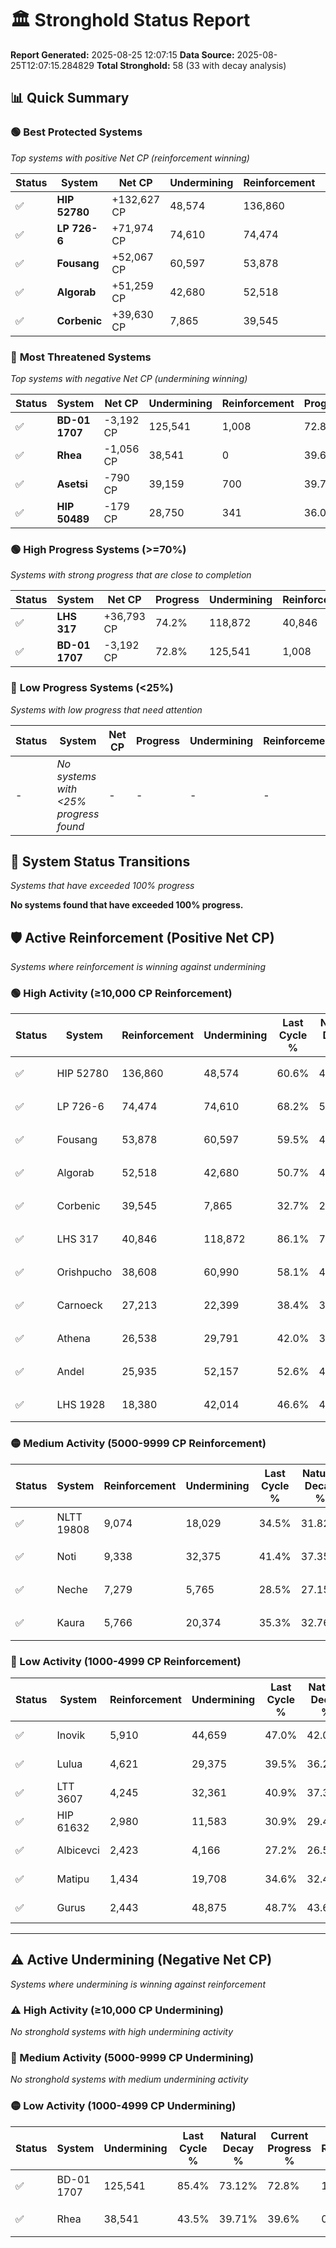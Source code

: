# 🏛️ Stronghold Status Report

**Report Generated:** 2025-08-25 12:07:15
**Data Source:** 2025-08-25T12:07:15.284829
**Total Stronghold:** 58 (33 with decay analysis)

## 📊 Quick Summary

### 🟢 **Best Protected Systems**
*Top systems with positive Net CP (reinforcement winning)*

| Status | System | Net CP | Undermining | Reinforcement | Progress |
|--------|--------|--------|-------------|---------------|----------|
| ✅ | **HIP 52780** | +132,627 CP | 48,574 | 136,860 | 55.7% |
| ✅ | **LP 726-6** | +71,974 CP | 74,610 | 74,474 | 60.7% |
| ✅ | **Fousang** | +52,067 CP | 60,597 | 53,878 | 53.4% |
| ✅ | **Algorab** | +51,259 CP | 42,680 | 52,518 | 46.4% |
| ✅ | **Corbenic** | +39,630 CP | 7,865 | 39,545 | 31.9% |

### 🔴 **Most Threatened Systems**
*Top systems with negative Net CP (undermining winning)*

| Status | System | Net CP | Undermining | Reinforcement | Progress |
|--------|--------|--------|-------------|---------------|----------|
| ✅ | **BD-01 1707** | -3,192 CP | 125,541 | 1,008 | 72.8% |
| ✅ | **Rhea** | -1,056 CP | 38,541 | 0 | 39.6% |
| ✅ | **Asetsi** | -790 CP | 39,159 | 700 | 39.7% |
| ✅ | **HIP 50489** | -179 CP | 28,750 | 341 | 36.0% |

### 🟢 **High Progress Systems (>=70%)**
*Systems with strong progress that are close to completion*

| Status | System | Net CP | Progress | Undermining | Reinforcement |
|--------|--------|--------|----------|-------------|---------------|
| ✅ | **LHS 317** | +36,793 CP | 74.2% | 118,872 | 40,846 |
| ✅ | **BD-01 1707** | -3,192 CP | 72.8% | 125,541 | 1,008 |

### 🔴 **Low Progress Systems (<25%)**
*Systems with low progress that need attention*

| Status | System | Net CP | Progress | Undermining | Reinforcement |
|--------|--------|--------|----------|-------------|---------------|
| - | *No systems with <25% progress found* | - | - | - | - |
## 🔄 System Status Transitions
*Systems that have exceeded 100% progress*

**No systems found that have exceeded 100% progress.**

## 🛡️ Active Reinforcement (Positive Net CP)
*Systems where reinforcement is winning against undermining*

### 🟢 High Activity (≥10,000 CP Reinforcement)

| Status | System | Reinforcement | Undermining | Last Cycle % | Natural Decay % | Current Progress % | Current CP | Net CP | Activity |
|--------|--------|---------------|-------------|--------------|-----------------|-------------------|------------|--------|----------|
| ✅ | HIP 52780 | 136,860 | 48,574 | 60.6% | 42.44% | 55.7% | 557,000 | +132,627 | 🟢 High Reinforcement |
| ✅ | LP 726-6 | 74,474 | 74,610 | 68.2% | 53.50% | 60.7% | 607,000 | +71,974 | 🟢 High Reinforcement |
| ✅ | Fousang | 53,878 | 60,597 | 59.5% | 48.19% | 53.4% | 534,000 | +52,067 | 🟢 High Reinforcement |
| ✅ | Algorab | 52,518 | 42,680 | 50.7% | 41.27% | 46.4% | 463,999 | +51,259 | 🟢 High Reinforcement |
| ✅ | Corbenic | 39,545 | 7,865 | 32.7% | 27.94% | 31.9% | 319,000 | +39,630 | 🟢 High Reinforcement |
| ✅ | LHS 317 | 40,846 | 118,872 | 86.1% | 70.52% | 74.2% | 742,000 | +36,793 | 🟢 High Reinforcement |
| ✅ | Orishpucho | 38,608 | 60,990 | 58.1% | 48.33% | 52.0% | 520,000 | +36,738 | 🟢 High Reinforcement |
| ✅ | Carnoeck | 27,213 | 22,399 | 38.4% | 33.52% | 36.2% | 362,000 | +26,780 | 🟢 High Reinforcement |
| ✅ | Athena | 26,538 | 29,791 | 42.0% | 36.41% | 39.0% | 390,000 | +25,949 | 🟢 High Reinforcement |
| ✅ | Andel | 25,935 | 52,157 | 52.6% | 44.96% | 47.4% | 474,000 | +24,440 | 🟢 High Reinforcement |
| ✅ | LHS 1928 | 18,380 | 42,014 | 46.6% | 40.75% | 42.4% | 424,000 | +16,478 | 🟢 High Reinforcement |

### 🟡 Medium Activity (5000-9999 CP Reinforcement)

| Status | System | Reinforcement | Undermining | Last Cycle % | Natural Decay % | Current Progress % | Current CP | Net CP | Activity |
|--------|--------|---------------|-------------|--------------|-----------------|-------------------|------------|--------|----------|
| ✅ | NLTT 19808 | 9,074 | 18,029 | 34.5% | 31.82% | 32.7% | 327,000 | +8,752 | 🟡 Medium Reinforcement |
| ✅ | Noti | 9,338 | 32,375 | 41.4% | 37.35% | 38.2% | 382,000 | +8,529 | 🟡 Medium Reinforcement |
| ✅ | Neche | 7,279 | 5,765 | 28.5% | 27.15% | 27.9% | 278,999 | +7,491 | 🟡 Medium Reinforcement |
| ✅ | Kaura | 5,766 | 20,374 | 35.3% | 32.76% | 33.3% | 332,999 | +5,437 | 🟡 Medium Reinforcement |

### 🔴 Low Activity (1000-4999 CP Reinforcement)

| Status | System | Reinforcement | Undermining | Last Cycle % | Natural Decay % | Current Progress % | Current CP | Net CP | Activity |
|--------|--------|---------------|-------------|--------------|-----------------|-------------------|------------|--------|----------|
| ✅ | Inovik | 5,910 | 44,659 | 47.0% | 42.04% | 42.5% | 425,000 | +4,595 | 🔵 Low Reinforcement |
| ✅ | Lulua | 4,621 | 29,375 | 39.5% | 36.21% | 36.6% | 366,000 | +3,947 | 🔵 Low Reinforcement |
| ✅ | LTT 3607 | 4,245 | 32,361 | 40.9% | 37.35% | 37.7% | 377,000 | +3,466 | 🔵 Low Reinforcement |
| ✅ | HIP 61632 | 2,980 | 11,583 | 30.9% | 29.40% | 29.7% | 297,000 | +3,015 | 🔵 Low Reinforcement |
| ✅ | Albicevci | 2,423 | 4,166 | 27.2% | 26.53% | 26.8% | 268,000 | +2,681 | 🔵 Low Reinforcement |
| ✅ | Matipu | 1,434 | 19,708 | 34.6% | 32.49% | 32.6% | 326,000 | +1,102 | 🔵 Low Reinforcement |
| ✅ | Gurus | 2,443 | 48,875 | 48.7% | 43.69% | 43.8% | 437,999 | +1,062 | 🔵 Low Reinforcement |


---

## ⚠️ Active Undermining (Negative Net CP)
*Systems where undermining is winning against reinforcement*

### ⚠️ High Activity (≥10,000 CP Undermining)

*No stronghold systems with high undermining activity*

### 🔶 Medium Activity (5000-9999 CP Undermining)

*No stronghold systems with medium undermining activity*

### 🟡 Low Activity (1000-4999 CP Undermining)

| Status | System | Undermining | Last Cycle % | Natural Decay % | Current Progress % | Reinforcement | Current CP | Net CP | Activity |
|--------|--------|-------------|--------------|-----------------|-------------------|---------------|------------|--------|----------|
| ✅ | BD-01 1707 | 125,541 | 85.4% | 73.12% | 72.8% | 1,008 | 728,000 | -3,192 | 🟡 Low Undermining |
| ✅ | Rhea | 38,541 | 43.5% | 39.71% | 39.6% | 0 | 396,000 | -1,056 | 🟡 Low Undermining |
